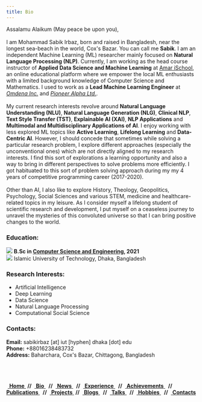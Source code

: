 ```yaml
---
title: Bio
---
```


Assalamu Alaikum (May peace be upon you), <br/> <br/>
I am Mohammad Sabik Irbaz, born and raised in Bangladesh, near the longest sea-beach in the world, Cox's Bazar. You can call me **Sabik**. I am an independent Machine Learning (ML) researcher mainly focused on **Natural Language Processing (NLP)**. Currently, I am working as the head course instructor of **Applied Data Science and Machine Learning** at [Amar iSchool](https://amarischool.com/), an online educational platform where we empower the local ML enthusiasts with a limited background knowledge of Computer Science and Mathematics. I used to work as a **Lead Machine Learning Engineer** at *[Omdena Inc.](https://omdena.com/)* and *[Pioneer Alpha Ltd.](https://pioneeralpha.com/)*. <br/> <br/>
My current research interests revolve around **Natural Language Understanding (NLU)**, **Natural Language Generation (NLG)**, **Clinical NLP**, **Text Style Transfer (TST)**, **Explainable AI (XAI)**, **NLP Applications** and **Multimodal and Multidisciplinary Applications of AI**. I enjoy working with less explored ML topics like **Active Learning**, **Lifelong Learning** and **Data-Centric AI**. However, I should concede that sometimes while solving a particular research problem, I explore different approaches (especially the unconventional ones) which are not directly aligned to my research interests. I find this sort of explorations a learning opportunity and also a way to bring in different perspectives to solve problems more efficiently. I got habituated to this sort of problem solving approach during my my 4 years of competitive programming career (2017-2020).<br/> <br/>
Other than AI, I also like to explore History, Theology, Geopolitics, Psychology, Social Sciences and various STEM, medicine and healthcare-related topics in my leisure. As I consider myself a lifelong student of scientific research and development, I put myself on a ceaseless journey to unravel the mysteries of this convoluted universe so that I can bring positive changes to the world. 

### Education:
<span class="icon"> <img src="https://img.icons8.com/office/30/000000/graduation-cap.png"/> </span> **B.Sc in [Computer Science and Engineering](https://cse.iutoic-dhaka.edu/), 2021** <br/> 
<span class="icon"> <img src="https://img.icons8.com/windows/32/000000/dot-logo.png"/> </span>Islamic University of Technology, Dhaka, Bangladesh

### Research Interests:
- Artificial Intelligence
- Deep Learning 
- Data Science
- Natural Language Processing
- Computational Social Science

### Contacts:
**Email:** sabikirbaz [at] iut [hyphen] dhaka [dot] edu <br/>
**Phone:** +88016238483732 <br/>
**Address:** Baharchara, Cox's Bazar, Chittagong, Bangladesh 
<br/>
<br/>
<br/>
<br/>
<div class ="box">
    &nbsp;<a href="">            <b>Home</b>  </a> &nbsp;<b>//</b>
    </b>&nbsp;<a href="#bio">             <b>Bio</b>  </a> &nbsp; <b>//</b>
    &nbsp;<a href="#news">                <b>News</b> </a> &nbsp; <b>//</b>
    &nbsp;<a href="#experience">          <b>Experience</b> </a> &nbsp; <b>//</b>
    &nbsp;<a href="#achievements">        <b>Achievements</b> </a> &nbsp; <b>//</b>
    &nbsp;<a href="#publications">        <b>Publications</b> </a> &nbsp; <b>//</b>
    &nbsp;<a href="#projects">            <b>Projects</b> </a> &nbsp;<b>//</b>
    &nbsp;<a href="#blogs">               <b>Blogs</b> </a> &nbsp; <b>//</b>
    &nbsp;<a href="#talks">               <b>Talks</b>    </a> &nbsp; <b>//</b>
    &nbsp;<a href="#hobbies">             <b>Hobbies</b>    </a> &nbsp; <b>//</b>
    &nbsp;<a href="#contacts">            <b>Contacts</b> </a> &nbsp;
</div>
